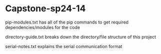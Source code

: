 # Capstone-sp24-14

pip-modules.txt has all of the pip commands to get required dependencies/modules for the code

directory-guide.txt breaks down the directory/file structure of this project

serial-notes.txt explains the serial communication format
